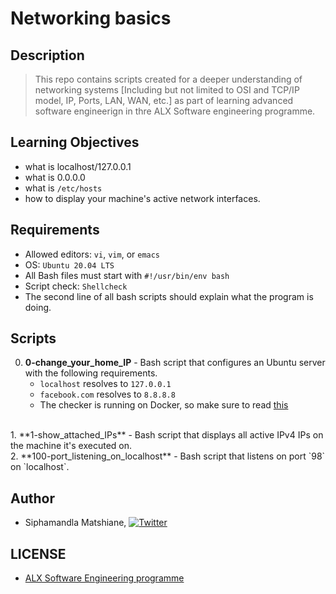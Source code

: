 # Networking basics

## Description
> This repo contains scripts created for a deeper understanding of networking systems [Including but not limited to OSI and TCP/IP model, IP, Ports, LAN, WAN, etc.] as part of learning advanced software engineerign in thre ALX Software engineering programme.

## Learning Objectives
- what is localhost/127.0.0.1
- what is 0.0.0.0
- what is `/etc/hosts`
- how to display your machine's active network interfaces.

## Requirements
- Allowed editors: `vi`, `vim`, or `emacs`
- OS: `Ubuntu 20.04 LTS`
- All Bash files must start with `#!/usr/bin/env bash`
- Script check: `Shellcheck`
- The second line of all bash scripts should explain what the program is doing.

## Scripts
0. **0-change_your_home_IP** - Bash script that configures an Ubuntu server with the following requirements.
    * `localhost` resolves to `127.0.0.1`
    * `facebook.com` resolves to `8.8.8.8`
    * The checker is running on Docker, so make sure to read [this](https://intranet.alxswe.com/rltoken/XSXhQPoDu3QecXs3j9XgPQ)
<br>
1. **1-show_attached_IPs** - Bash script that displays all active IPv4 IPs on the machine it's executed on.
<br>
2. **100-port_listening_on_localhost** - Bash script that listens on port `98` on `localhost`.
<br>

## Author
- Siphamandla Matshiane, [![Twitter](http://i.imgur.com/wWzX9uB.png)](https://twitter.com/sbumatshiane916)

## LICENSE
- [ALX Software Engineering programme](https://www.alxafrica.com/software-engineering-plus/)

